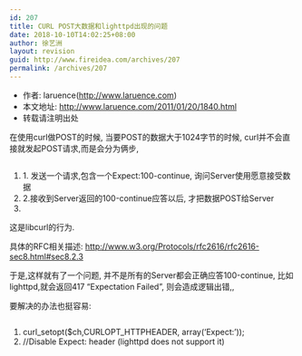 ```yaml
---
id: 207
title: CURL POST大数据和lighttpd出现的问题
date: 2018-10-10T14:02:25+08:00
author: 徐艺洲
layout: revision
guid: http://www.fireidea.com/archives/207
permalink: /archives/207
---
```

<div id="sina_keyword_ad_area2" class="articalContent   ">
  <div>
    <ul>
      <li>
        作者: laruence(<a HREF="http://www.laruence.com/" TITLE="风雪之隅" TARGET="_blank">http://www.laruence.com</a>)
      </li>
      <li>
        本文地址: <a HREF="http://www.laruence.com/2011/01/20/1840.html" TITLE="Permanet Link to Expect:100-continue">http://www.laruence.com/2011/01/20/1840.html</a>
      </li>
      <li>
        转载请注明出处
      </li>
    </ul>
  </div>
  
  <div>
  </div>
  
  <p>
    在使用curl做POST的时候, 当要POST的数据大于1024字节的时候, curl并不会直接就发起POST请求,而是会分为俩步,
  </p>
  
  <pre NAME="code"></pre>
  
  <ol>
    <li>
      1. 发送一个请求,包含一个Expect:100-continue, 询问Server使用愿意接受数据
    </li>
    <li>
      2.接收到Server返回的100-continue应答以后, 才把数据POST给Server
    </li>
    <li>
    </li>
  </ol>
  
  <p>
    这是libcurl的行为.
  </p>
  
  <p>
    具体的RFC相关描述: <a HREF="http://www.w3.org/Protocols/rfc2616/rfc2616-sec8.html#sec8.2.3">http://www.w3.org/Protocols/rfc2616/rfc2616-sec8.html#sec8.2.3</a>
  </p>
  
  <p>
    于是,这样就有了一个问题, 并不是所有的Server都会正确应答100-continue, 比如lighttpd,就会返回417 “Expectation Failed”, 则会造成逻辑出错,,
  </p>
  
  <p>
    要解决的办法也挺容易:
  </p>
  
  <pre NAME="code"></pre>
  
  <ol>
    <li>
      <span>curl_setopt</span><span>(</span><span>$ch</span><span>,</span>CURLOPT_HTTPHEADER<span>,</span> <span>array</span><span>(</span><span>&#8216;Expect:&#8217;</span><span>));</span>
    </li>
    <li>
      <span>//Disable Expect: header (lighttpd does not support it)</span>
    </li>
  </ol>